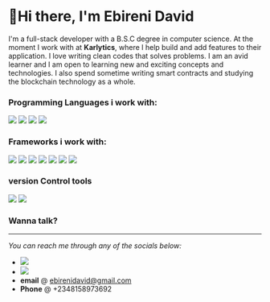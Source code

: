 # 👋Hi there, I'm Ebireni David

I'm a full-stack developer with a B.S.C degree in computer science. At the moment I work with at **Karlytics**, where I help build and add features to their application. I love writing clean codes that solves problems. I am an avid learner and I am open to learning new and exciting concepts and technologies. I also spend sometime writing smart contracts and studying the blockchain technology as a whole.  


### Programming Languages i work with: ### 

<img src="https://img.shields.io/badge/html5-%23E34F26.svg?style=for-the-badge&logo=html5&logoColor=white" />  <img src="https://img.shields.io/badge/javascript-%23323330.svg?style=for-the-badge&logo=javascript&logoColor=%23F7DF1E" />  <img src="https://img.shields.io/badge/ruby-%23CC342D.svg?style=for-the-badge&logo=ruby&logoColor=white" /> <img src="https://img.shields.io/badge/css3-%231572B6.svg?style=for-the-badge&logo=css3&logoColor=white" />

### Frameworks i work with: ### 
 <img src="https://img.shields.io/badge/express.js-%23404d59.svg?style=for-the-badge&logo=express&logoColor=%2361DAFB" />  <img src="https://img.shields.io/badge/node.js-6DA55F?style=for-the-badge&logo=node.js&logoColor=white" />  <img src="https://img.shields.io/badge/rails-%23CC0000.svg?style=for-the-badge&logo=ruby-on-rails&logoColor=white" /> <img src="https://img.shields.io/badge/redux-%23593d88.svg?style=for-the-badge&logo=redux&logoColor=white" /> <img src="https://img.shields.io/badge/react-%2320232a.svg?style=for-the-badge&logo=react&logoColor=%2361DAFB" /> <img src="https://img.shields.io/badge/tailwindcss-%2338B2AC.svg?style=for-the-badge&logo=tailwind-css&logoColor=white"> <img src="https://img.shields.io/badge/styled--components-DB7093?style=for-the-badge&logo=styled-components&logoColor=white" />
 
### version Control tools ###
 <img src="https://img.shields.io/badge/github-%23121011.svg?style=for-the-badge&logo=github&logoColor=white" /> <img src="https://img.shields.io/badge/git-%23F05033.svg?style=for-the-badge&logo=git&logoColor=white" />

### Wanna talk? ###
***
*You can reach me through any of the socials below:*

- [<img src="https://img.shields.io/badge/linkedin-%230077B5.svg?style=for-the-badge&logo=linkedin&logoColor=white" />](https://www.linkedin.com/in/ebireni-david)
- [<img src="https://img.shields.io/badge/dayveed_xx-%231DA1F2.svg?style=for-the-badge&logo=Twitter&logoColor=white"/>](https://twitter.com/dayveed_xx)
- **email** @ ebirenidavid@gmail.com
- **Phone** @ +2348158973692
